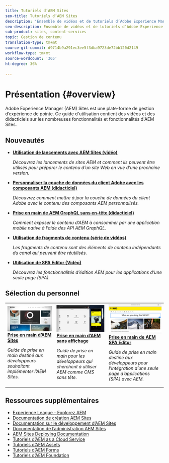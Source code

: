 ```yaml
---
title: Tutoriels d’AEM Sites
seo-title: Tutoriels d’AEM Sites
description: 'Ensemble de vidéos et de tutoriels d’Adobe Experience Manager Sites. '
seo-description: Ensemble de vidéos et de tutoriels d’Adobe Experience Manager Sites
sub-product: sites, content-services
topic: Gestion de contenu
translation-type: tm+mt
source-git-commit: d9714b9a291ec3ee5f3dba9723de72bb120d2149
workflow-type: tm+mt
source-wordcount: '365'
ht-degree: 36%

---
```



# Présentation {#overview}

Adobe Experience Manager (AEM) Sites est une plate-forme de gestion d’expérience de pointe. Ce guide d&#39;utilisation contient des vidéos et des didacticiels sur les nombreuses fonctionnalités et fonctionnalités d&#39;AEM Sites.

## Nouveautés

* **[Utilisation de lancements avec AEM Sites (vidéo)](./page-authoring/launches.md)**

   *Découvrez les lancements de sites AEM et comment ils peuvent être utilisés pour préparer le contenu d’un site Web en vue d’une prochaine version.*

* **[Personnaliser la couche de données du client Adobe avec les composants AEM (didacticiel)](./integrations/adobe-client-data-layer/data-layer-customize.md)**

   *Découvrez comment mettre à jour la couche de données du client Adobe avec le contenu des composants AEM personnalisés.*

* **[Prise en main de AEM GraphQL sans en-tête (didacticiel)](https://experienceleague.adobe.com/docs/experience-manager-learn/getting-started-with-aem-headless/graphql/overview.html?lang=fr)**

   *Comment exposer le contenu d’AEM à consommer par une application mobile native à l’aide des API AEM GraphQL.*

* **[Utilisation de fragments de contenu (série de vidéos)](./content-fragments/content-fragments-feature-video-use.md)**

   *Les fragments de contenu sont des éléments de contenu indépendants du canal qui peuvent être réutilisés.*

* **[Utilisation de SPA Editor (Vidéo)](./spa-editor/spa-editor-framework-feature-video-use.md)**

   *Découvrez les fonctionnalités d’édition AEM pour les applications d’une seule page (SPA).*

## Sélection du personnel

<table>
<tr>
  <td>
    <a href="https://docs.adobe.com/content/help/fr-FR/experience-manager-learn/getting-started-wknd-tutorial-develop/overview.html">
      <img alt="Prise en main du développement AEM Sites – Tutoriel WKND" src="./assets/aem-wknd-tutorial.png" />
    </a>
    <div>
      <a href="https://docs.adobe.com/content/help/en/experience-manager-learn/getting-started-wknd-tutorial-develop/overview.html">
    <strong>Prise en main d’AEM Sites</strong>
    </a>
    </div>
    <p>
    <em>Guide de prise en main destiné aux développeurs souhaitant implémenter l’AEM Sites.</em>
    <p>
  </td>
  <td>
    <a href="https://docs.adobe.com/content/help/fr/experience-manager-learn/getting-started-with-aem-headless/overview.html">
    <img alt="Prise en main d’AEM sans affichage" src="./assets/aem-headless-tutorial.png" />
    </a>
    <div>
    <a href="https://docs.adobe.com/content/help/en/experience-manager-learn/getting-started-with-aem-headless/overview.html">
    <strong>Prise en main d’AEM sans affichage</strong>
    </a>
    </div>
    <p>
    <em>Guide de prise en main pour les développeurs qui cherchent à utiliser AEM comme CMS sans tête.</em>
    </p>
  </td>
  <td>
    <a href="https://docs.adobe.com/content/help/fr-FR/experience-manager-learn/spa-react-tutorial/overview.html">
      <img alt="Prise en main de AEM SPA Editor" src="./assets/aem-wknd-spa-editor-tutorial.png" />
    </a>
     <div>
      <a href="https://docs.adobe.com/content/help/en/experience-manager-learn/spa-react-tutorial/overview.html">
        <strong>Prise en main de AEM SPA Editor</strong>
      </a>
    </div>
    <p>
    <em>Guide de prise en main destiné aux développeurs pour l’intégration d’une seule page d’applications (SPA) avec AEM.</em>
    <p>
  </td>
</tr>
</table>

## Ressources supplémentaires

* [Experience League - Explorez AEM](https://experienceleague.adobe.com/#recommended/solutions/experience-manager)
* [Documentation de création AEM Sites](https://helpx.adobe.com/experience-manager/6-5/sites/authoring/user-guide.html)
* [Documentation sur le développement d’AEM Sites](https://helpx.adobe.com/experience-manager/6-5/sites/developing/user-guide.html)
* [Documentation de l’administration AEM Sites](https://helpx.adobe.com/experience-manager/6-5/sites/administering/user-guide.html)
* [AEM Sites Deploying Documentation](https://helpx.adobe.com/fr/experience-manager/6-5/sites/deploying/user-guide.html)
* [Tutoriels d’AEM as a Cloud Service](/help/cloud-service/overview.md)
* [Tutoriels d’AEM Assets](/help/assets/overview.md)
* [Tutoriels d’AEM Forms](/help/forms/overview.md)
* [Tutoriels d’AEM Foundation](/help/foundation/overview.md)
